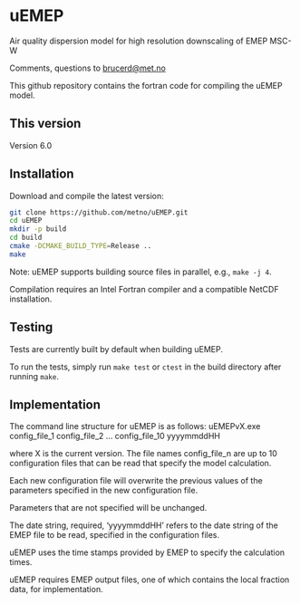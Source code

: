 # uEMEP
Air quality dispersion model for high resolution downscaling of EMEP MSC-W

Comments, questions to brucerd@met.no

This github repository contains the fortran code for compiling the uEMEP model.

## This version
Version 6.0

## Installation

Download and compile the latest version:

```bash
git clone https://github.com/metno/uEMEP.git
cd uEMEP
mkdir -p build
cd build
cmake -DCMAKE_BUILD_TYPE=Release ..
make
```

Note: uEMEP supports building source files in parallel, e.g., `make -j 4`.

Compilation requires an Intel Fortran compiler and a compatible NetCDF installation.

## Testing

Tests are currently built by default when building uEMEP. 

To run the tests, simply run `make test` or `ctest` in the build directory after running `make`.

## Implementation
The command line structure for uEMEP is as follows:
uEMEPvX.exe config_file_1 config_file_2 … config_file_10 yyyymmddHH

where X is the current version.
The file names config_file_n are up to 10 configuration files that can be read that specify the model calculation.

Each new configuration file will overwrite the previous values of the parameters specified in the new configuration file.

Parameters that are not specified will be unchanged.

The date string, required, ‘yyyymmddHH’ refers to the date string of the EMEP file to be read, specified in the configuration files.

uEMEP uses the time stamps provided by EMEP to specify the calculation times.

uEMEP requires EMEP output files, one of which contains the local fraction data, for implementation.




